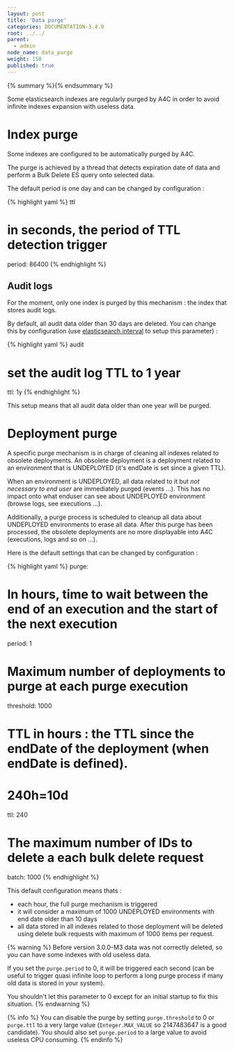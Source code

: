 ```yaml
---
layout: post
title: 'Data purge'
categories: DOCUMENTATION-3.4.0
root: ../../
parent:
  - admin
node_name: data_purge
weight: 150
published: true
---
```


{% summary %}{% endsummary %}

Some elasticsearch indexes are regularly purged by A4C in order to avoid infinite indexes expansion with useless data.

# Index purge

Some indexes are configured to be automatically purged by A4C.

The purge is achieved by a thread that detects expiration date of data and perform a Bulk Delete ES query onto selected data.

The default period is one day and can be changed by configuration :

{% highlight yaml %}
ttl
  # in seconds, the period of TTL detection trigger
  period: 86400
{% endhighlight %}

## Audit logs

For the moment, only one index is purged by this mechanism : the index that stores audit logs.

By default, all audit data older than 30 days are deleted. You can change this by configuration (use [elasticsearch interval](https://www.elastic.co/guide/en/elasticsearch/reference/current/sql-functions-datetime.html) to setup this parameter) :

{% highlight yaml %}
audit
  # set the audit log TTL to 1 year
  ttl: 1y
{% endhighlight %}

This setup means that all audit data older than one year will be purged.

# Deployment purge

A specific purge mechanism is in charge of cleaning all indexes related to obsolete deployments. An obsolete deployment is a deployment related to an environment that is UNDEPLOYED (it's endDate is set since a given TTL).

When an environment is UNDEPLOYED, all data related to it but *not necessary to end user* are immediately purged (events ...). This has no impact onto what enduser can see about UNDEPLOYED environment (browse logs, see executions ...).

Additionally, a purge process is scheduled to cleanup all data about UNDEPLOYED environments to erase all data. After this purge has been processed, the obsolete deployments are no more displayable into A4C (executions, logs and so on ...).

Here is the default settings that can be changed by configuration :

{% highlight yaml %}
purge:
  # In hours, time to wait between the end of an execution and the start of the next execution
  period: 1
  # Maximum number of deployments to purge at each purge execution
  threshold: 1000
  # TTL in hours : the TTL since the endDate of the deployment (when endDate is defined).
  # 240h=10d
  ttl: 240
  # The maximum number of IDs to delete a each bulk delete request
  batch: 1000
{% endhighlight %}

This default configuration means thats :

* each hour, the full purge mechanism is triggered
* it will consider a maximum of 1000 UNDEPLOYED environments with end date older than 10 days
* all data stored in all indexes related to those deployment will be deleted using delete bulk requests with maximum of 1000 items per request.

{% warning %}
Before version 3.0.0-M3 data was not correctly deleted, so you can have some indexes with old useless data.

If you set the `purge.period` to 0, it will be triggered each second (can be useful to trigger quasi infinite loop to perform a long purge process if many old data is stored in your system).

You shouldn't let this parameter to 0 except for an initial startup to fix this situation.
{% endwarning %}

{% info %}
You can disable the purge by setting `purge.threshold` to 0 or `purge.ttl` to a very large value (`Integer.MAX_VALUE` so 2147483647 is a good candidate). You should also set `purge.period` to a large value to avoid useless CPU consuming.
{% endinfo %}
